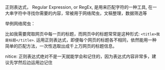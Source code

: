 正则表达式， Regular Expression, or RegEx, 是用来匹配字符的一种工具, 在一大串字符中寻找你需要的内容，常被用于网络爬虫，文稿整理，数据筛选等

举例网络爬虫：

比如我需要爬取网页中每一页的标题，而网页中的标题常常是这种形式: `<title>我是标题</title>`. 运用正则表达式，即便每个网页的标题各不相同，依然能用一种简单的匹配方法，一次性选取出成千上万网页的标题信息。

nitice: 正则表达式绝对不是一天就能学会和记住的，因为表达式内容非常多，建议先学然后边运用边记住

